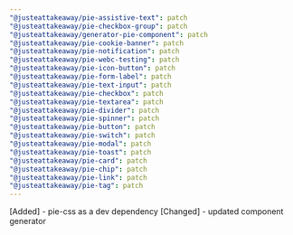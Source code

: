 ```yaml
---
"@justeattakeaway/pie-assistive-text": patch
"@justeattakeaway/pie-checkbox-group": patch
"@justeattakeaway/generator-pie-component": patch
"@justeattakeaway/pie-cookie-banner": patch
"@justeattakeaway/pie-notification": patch
"@justeattakeaway/pie-webc-testing": patch
"@justeattakeaway/pie-icon-button": patch
"@justeattakeaway/pie-form-label": patch
"@justeattakeaway/pie-text-input": patch
"@justeattakeaway/pie-checkbox": patch
"@justeattakeaway/pie-textarea": patch
"@justeattakeaway/pie-divider": patch
"@justeattakeaway/pie-spinner": patch
"@justeattakeaway/pie-button": patch
"@justeattakeaway/pie-switch": patch
"@justeattakeaway/pie-modal": patch
"@justeattakeaway/pie-toast": patch
"@justeattakeaway/pie-card": patch
"@justeattakeaway/pie-chip": patch
"@justeattakeaway/pie-link": patch
"@justeattakeaway/pie-tag": patch
---
```


[Added] - pie-css as a dev dependency
[Changed] - updated component generator
